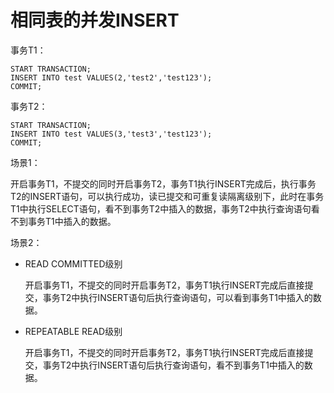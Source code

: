 # 相同表的并发INSERT

事务T1：

```
START TRANSACTION;
INSERT INTO test VALUES(2,'test2','test123');
COMMIT;
```

事务T2：

```
START TRANSACTION;
INSERT INTO test VALUES(3,'test3','test123');
COMMIT;
```

场景1：

开启事务T1，不提交的同时开启事务T2，事务T1执行INSERT完成后，执行事务T2的INSERT语句，可以执行成功，读已提交和可重复读隔离级别下，此时在事务T1中执行SELECT语句，看不到事务T2中插入的数据，事务T2中执行查询语句看不到事务T1中插入的数据。

场景2：

-   READ COMMITTED级别

    开启事务T1，不提交的同时开启事务T2，事务T1执行INSERT完成后直接提交，事务T2中执行INSERT语句后执行查询语句，可以看到事务T1中插入的数据。

-   REPEATABLE READ级别

    开启事务T1，不提交的同时开启事务T2，事务T1执行INSERT完成后直接提交，事务T2中执行INSERT语句后执行查询语句，看不到事务T1中插入的数据。


